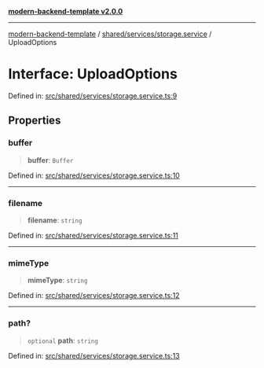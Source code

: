 [**modern-backend-template v2.0.0**](../../../../README.md)

***

[modern-backend-template](../../../../modules.md) / [shared/services/storage.service](../README.md) / UploadOptions

# Interface: UploadOptions

Defined in: [src/shared/services/storage.service.ts:9](https://github.com/maemreyo/saas-4cus-nodejs/blob/2a5b3f3aa11335dfa561e80e1feabb8e6084261e/src/shared/services/storage.service.ts#L9)

## Properties

### buffer

> **buffer**: `Buffer`

Defined in: [src/shared/services/storage.service.ts:10](https://github.com/maemreyo/saas-4cus-nodejs/blob/2a5b3f3aa11335dfa561e80e1feabb8e6084261e/src/shared/services/storage.service.ts#L10)

***

### filename

> **filename**: `string`

Defined in: [src/shared/services/storage.service.ts:11](https://github.com/maemreyo/saas-4cus-nodejs/blob/2a5b3f3aa11335dfa561e80e1feabb8e6084261e/src/shared/services/storage.service.ts#L11)

***

### mimeType

> **mimeType**: `string`

Defined in: [src/shared/services/storage.service.ts:12](https://github.com/maemreyo/saas-4cus-nodejs/blob/2a5b3f3aa11335dfa561e80e1feabb8e6084261e/src/shared/services/storage.service.ts#L12)

***

### path?

> `optional` **path**: `string`

Defined in: [src/shared/services/storage.service.ts:13](https://github.com/maemreyo/saas-4cus-nodejs/blob/2a5b3f3aa11335dfa561e80e1feabb8e6084261e/src/shared/services/storage.service.ts#L13)
